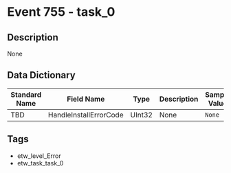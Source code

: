 # Event 755 - task_0

## Description
None

## Data Dictionary
|Standard Name|Field Name|Type|Description|Sample Value|
|---|---|---|---|---|
|TBD|HandleInstallErrorCode|UInt32|None|`None`|

## Tags
* etw_level_Error
* etw_task_task_0